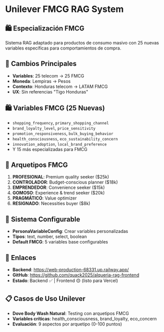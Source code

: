 # Unilever FMCG RAG System

## 🛍️ Especialización FMCG
Sistema RAG adaptado para productos de consumo masivo con 25 nuevas variables específicas para comportamientos de compra.

## 🔄 Cambios Principales
- **Variables**: 25 telecom → 25 FMCG 
- **Moneda**: Lempiras → Pesos
- **Contexto**: Honduras telecom → LATAM FMCG
- **UX**: Sin referencias "Tigo Honduras"

## 🛍️ Variables FMCG (25 Nuevas)
- `shopping_frequency`, `primary_shopping_channel`
- `brand_loyalty_level`, `price_sensitivity` 
- `promotion_responsiveness`, `bulk_buying_behavior`
- `health_consciousness`, `eco_sustainability_concern`
- `innovation_adoption`, `local_brand_preference`
- Y 15 más especializadas para FMCG

## 👥 Arquetipos FMCG
1. **PROFESIONAL**: Premium quality seeker ($25k)
2. **CONTROLADOR**: Budget-conscious planner ($18k)
3. **EMPRENDEDOR**: Convenience seeker ($15k)
4. **GOMOSO**: Experience & trend seeker ($20k)
5. **PRAGMÁTICO**: Value optimizer
6. **RESIGNADO**: Necessities buyer ($8k)

## 🔧 Sistema Configurable
- **PersonaVariableConfig**: Crear variables personalizadas
- **Tipos**: text, number, select, boolean
- **Default FMCG**: 5 variables base configurables

## 🚀 Enlaces
- **Backend**: https://web-production-68331.up.railway.app/
- **GitHub**: https://github.com/quack2025/alqueria-rag-frontend
- **Estado**: Backend ✅ | Frontend 🟡 (listo para Vercel)

## 📋 Casos de Uso Unilever
- **Dove Body Wash Natural**: Testing con arquetipos FMCG
- **Variables críticas**: health_consciousness, brand_loyalty, eco_concern
- **Evaluación**: 9 aspectos por arquetipo (0-100 puntos)